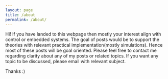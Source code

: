```yaml
---
layout: page
title: /about
permalink: /about/
---
```


Hi! If you have landed to this webpage then mostly your interest align with control or embedded systems. The goal of posts would be to support the theories with relevant practical implementation(mostly simulations). Hence most of these posts will be goal oriented. Please feel free to contact me regarding clarity about any of my posts or related topics. If you want any topic to be discussed, please email with relevant subject. 

Thanks :)